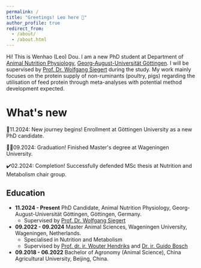 ```yaml
---
permalink: /
title: "Greetings! Leo here 👋"
author_profile: true
redirect_from: 
  - /about/
  - /about.html
---
```


Hi! This is Wenhao (Leo) Dou. I am a new PhD student at Department of [Animal Nutrition Physiology](https://www.uni-goettingen.de/en/18186.html), [Georg-August-Universität Göttingen](https://www.uni-goettingen.de/). I will be supervised by [Prof. Dr. Wolfgang Siegert](https://www.uni-goettingen.de/en/675560.html) during the study. My work mainly focuses on the protein supply of non-ruminants (poultry, pigs) regarding the utilisation of feed protein through meta-analyses with potential method development expected.

What's new
======
💪11.2024: New journey begins! Enrollment at Göttingen University as a new PhD candidate.

👨‍🎓09.2024: Graduation! Finished Master's degree at Wageningen University.

✔️02.2024: Completion! Successfully defended MSc thesis at Nutrition and Metabolism chair group.

Education
------
* **11.2024 - Present** PhD Candidate, Animal Nutrition Physiology, Georg-August-Universität Göttingen, Göttingen, Germany.
  * Supervised by [Prof. Dr. Wolfgang Siegert](https://www.uni-goettingen.de/en/675560.html)
* **09.2022 - 09.2024** Master Animal Sciences, Wageningen University, Wageningen, Netherlands.
  * Specialised in Nutrition and Metabolism
  * Supervised by [Prof. dr. ir. Wouter Hendriks](https://www.wur.nl/en/persons/wouter-hendriks-3.htm) and [Dr. ir. Guido Bosch](https://www.wur.nl/en/persons/guido-bosch.htm)
* **09.2018 - 06.2022** Bachelor of Agronomy (Animal Science), China Agricultural University, Beijing, China.


